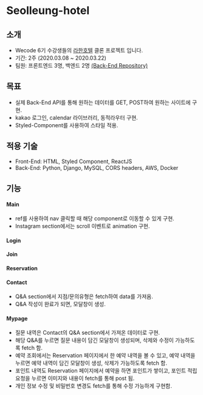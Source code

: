 # Seolleung-hotel

## 소개

- Wecode 6기 수강생들의 [라한호텔](https://www.lahanhotels.com/) 클론 프로젝트 입니다.
- 기간: 2주 (2020.03.08 ~ 2020.03.22)
- 팀원: 프론트엔드 3명, 백엔드 2명 [(Back-End Repository)](https://github.com/wecode-bootcamp-korea/seolleung-hotel-backend)

## 목표

- 실제 Back-End API를 통해 원하는 데이터를 GET, POST하여 원하는 사이트에 구현.
- kakao 로그인, calendar 라이브러리, 동적라우터 구현.
- Styled-Component를 사용하여 스타일 적용.


## 적용 기술

- Front-End: HTML, Styled Component, ReactJS
- Back-End: Python, Django, MySQL, CORS headers, AWS, Docker

## 기능

#### Main

- ref를 사용하여 nav 클릭할 때 해당 component로 이동할 수 있게 구현.
- Instagram section에서는 scroll 이벤트로 animation 구현.

#### Login

#### Join

#### Reservation

#### Contact

- Q&A section에서 지점/문의유형은 fetch하여 data를 가져옴.
- Q&A 작성이 완료가 되면, 모달창이 생성.

#### Mypage

- 질문 내역은 Contact의 Q&A section에서 가져온 데이터로 구현.
- 해당 Q&A를 누르면 질문 내용이 담긴 모달창이 생성되며, 삭제와 수정이 가능하도록 fetch 함.
- 예약 조회에서는 Reservation 페이지에서 한 예약 내역을 볼 수 있고, 예약 내역을 누르면 예약 내역이 담긴 모달창이 생성, 삭제가 가능하도록 fetch 함.
- 포인트 내역도 Reservation 페이지에서 예약을 하면 포인트가 쌓이고, 포인트 적립 요청을 누르면 이미지와 내용이 fetch를 통해 post 됨.
- 개인 정보 수정 및 비밀번호 변경도 fetch를 통해 수정 가능하게 구현함.
